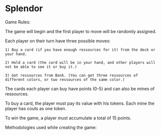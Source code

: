 # Splendor

Game Rules:

The game will begin and the first player to move will be randomly assigned.


Each player on their turn have three possible moves:

    1) Buy a card (if you have enough ressources for it) from the deck or your hand.

    2) Hold a card (the card will be in your hand, and other players will not be able to see it or buy it.)

    3) Get ressources from Bank. (You can get three ressources of different colors, or two ressources of the same color.)


The cards each player can buy have points (0-5) and can also be mines of ressources.

To buy a card, the player must pay its value with his tokens. 
Each mine the player has couts as one token.

To win the game, a player must accumulate a total of 15 points.


Methodologies used while creating the game:
